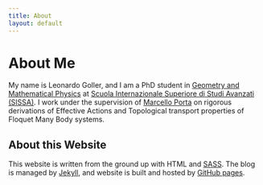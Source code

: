 ```yaml
---
title: About
layout: default
---
```


# About Me

My name is Leonardo Goller, and I am a PhD student in
[Geometry and Mathematical Physics](https://www.math.sissa.it/content/geometry-and-mathematical-physics-0)
at [Scuola Internazionale Superiore di Studi Avanzati
(SISSA)](https://www.sissa.it/). I work under the supervision of [Marcello Porta](https://sites.google.com/view/marcelloporta/home) on rigorous derivations of Effective Actions and Topological transport properties of Floquet Many Body systems.



## About this Website

This website is written from the ground up with HTML and
[SASS](https://sass-lang.com/). The blog is
managed by [Jekyll](https://jekyllrb.com/), and website is built and hosted by
[GitHub pages](https://pages.github.com/).


